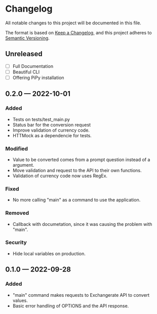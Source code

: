 # Changelog

All notable changes to this project will be documented in this file.

The format is based on [Keep a Changelog](https://keepachangelog.com/en/1.0.0/),
and this project adheres to [Semantic Versioning](https://semver.org/spec/v2.0.0.html).

## Unreleased

- [ ] Full Documentation
- [ ] Beautiful CLI
- [ ] Offering PiPy installation

## 0.2.0 — 2022-10-01

### Added

- Tests on tests/test_main.py
- Status bar for the conversion request
- Improve validation of currency code.
- HTTMock as a dependencie for tests.

### Modified

- Value to be converted comes from a prompt question instead of a argument.
- Move validation and request to the API to their own functions.
- Validation of currency code now uses RegEx.

### Fixed

- No more calling "main" as a command to use the application.

### Removed

- Callback with documetation, since it was causing the problem with "main".

### Security

- Hide local variables on production.

## 0.1.0 — 2022-09-28

### Added

- "main" command makes requests to Exchangerate API to convert values.
- Basic error handling of OPTIONS and the API response.
